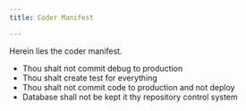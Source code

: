 ```yaml
---
title: Coder Manifest

---
```

Herein lies the coder manifest.

- Thou shalt not commit debug to production
- Thou shalt create test for everything
- Thou shalt not commit code to production and not deploy
- Database shall not be kept it thy repository control system
